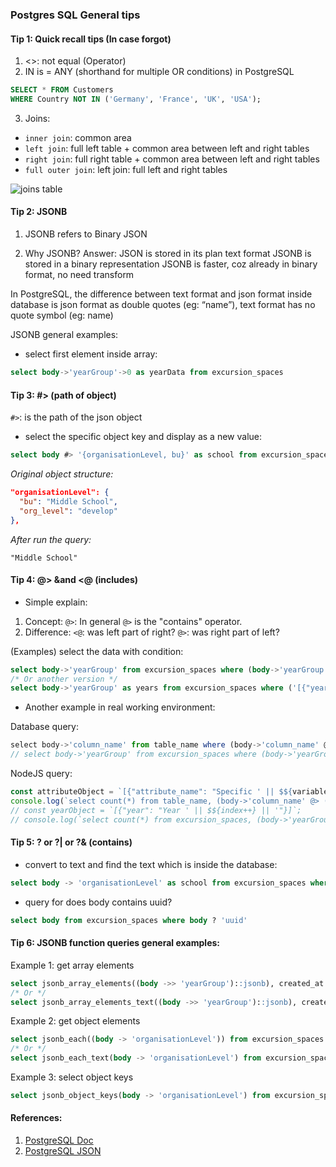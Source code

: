 ### Postgres SQL General tips

#### Tip 1: Quick recall tips (In case forgot)
1. <>: not equal (Operator)
2. IN is = ANY (shorthand for multiple OR conditions) in PostgreSQL

```sql
SELECT * FROM Customers
WHERE Country NOT IN ('Germany', 'France', 'UK', 'USA');
```

3. Joins:
- `inner join`: common area
- `left join`: full left table + common area between left and right tables
- `right join`: full right table + common area between left and right tables
- `full outer join`: left join: full left and right tables

![joins table](https://res.cloudinary.com/dameng/image/upload/v1607324509/tipify/joins.png)


#### Tip 2: JSONB
1. JSONB refers to Binary JSON 

2. Why JSONB? Answer:
JSON is stored in its plan text format
JSONB is stored in a binary representation
JSONB is faster, coz already in binary format, no need transform

In PostgreSQL, the difference between text format and json format inside database is json format as double quotes (eg: “name”), text format has no quote symbol (eg: name)

 
JSONB general examples:

- select first element inside array:
``` sql
select body->'yearGroup'->0 as yearData from excursion_spaces
```



#### Tip 3: #> (path of object)
`#>`: is the path of the json object

- select the specific object key and display as a new value:
``` sql
select body #> '{organisationLevel, bu}' as school from excursion_spaces
```
<i>Original object structure:</i>

```json
"organisationLevel": {
  "bu": "Middle School",
  "org_level": "develop"
},
```

<i>After run the query:</i>
```
"Middle School"
```



#### Tip 4: @> &and <@ (includes)

- Simple explain:

1. Concept: `@>`: In general `@>` is the "contains" operator.
2. Difference:
`<@`: was left part of right?
`@>`: was right part of left?

(Examples) select the data with condition:
```sql
select body->'yearGroup' from excursion_spaces where (body->'yearGroup' @> '[{"year": "Year 8"}]')
/* Or another version */
select body->'yearGroup' as years from excursion_spaces where ('[{"year": "Year 2"}]'::jsonb <@ (body->'yearGroup')::jsonb)
```

- Another example in real working environment:

Database query:
```js
select body->'column_name' from table_name where (body->'column_name' @> '[{"attribute_name": "Specific variable"}]')
// select body->'yearGroup' from excursion_spaces where (body->'yearGroup' @> '[{"year": "Year 8"}]')
```

NodeJS query:
```js
const attributeObject = `[{"attribute_name": "Specific ' || $${variable++} || '"}]`;
console.log(`select count(*) from table_name, (body->'column_name' @> ('${attributeObject}')::jsonb)`);
// const yearObject = `[{"year": "Year ' || $${index++} || '"}]`;
// console.log(`select count(*) from excursion_spaces, (body->'yearGroup' @> ('${yearObject}')::jsonb)`);
```



#### Tip 5: ? or ?| or ?& (contains)

- convert to text and find the text which is inside the database:
```sql
select body -> 'organisationLevel' as school from excursion_spaces where body -> 'organisationLevel'->> 'bu' <> 'Middle School'
```

- query for does body contains uuid?
```sql
select body from excursion_spaces where body ? 'uuid'
```



#### Tip 6: JSONB function queries general examples:

Example 1: get array elements
```sql
select jsonb_array_elements((body ->> 'yearGroup')::jsonb), created_at  from excursion_spaces
/* Or */
select jsonb_array_elements_text((body ->> 'yearGroup')::jsonb), created_at  from excursion_spaces
```

Example 2: get object elements
```sql
select jsonb_each((body -> 'organisationLevel')) from excursion_spaces
/* Or */
select jsonb_each_text(body -> 'organisationLevel') from excursion_spaces
```

Example 3: select object keys
```sql
select jsonb_object_keys(body -> 'organisationLevel') from excursion_spaces
```



#### References:
1. <a href="https://www.postgresql.org/docs/9.4/functions-json.html#FUNCTIONS-JSONB-OP-TABLE" target="_blank">PostgreSQL Doc</a>
2. <a href="https://devhints.io/postgresql-json" target="_blank">PostgreSQL JSON</a>
